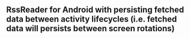 ## RssReader for Android with persisting fetched data between activity lifecycles (i.e. fetched data will persists between screen rotations)
